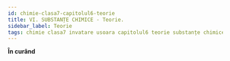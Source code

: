 ```yaml
---
id: chimie-clasa7-capitolul6-teorie
title: VI. SUBSTANȚE CHIMICE - Teorie.
sidebar_label: Teorie
tags: chimie clasa7 invatare usoara capitolul6 teorie substanțe chimice
---
```


**În curând**